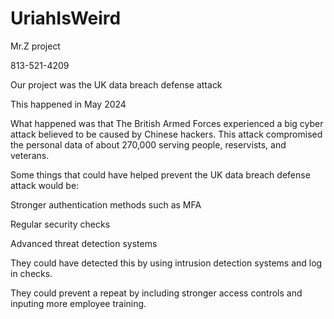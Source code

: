 # UriahIsWeird
Mr.Z project


813-521-4209


Our project was the UK data breach defense attack


This happened in May 2024


What happened was that The British Armed Forces experienced a big cyber attack believed to be caused by Chinese hackers. This attack compromised the personal data of about 270,000 serving people, reservists, and veterans.


Some things that could have helped prevent the UK data breach defense attack would be:

Stronger authentication methods such as MFA

Regular security checks

Advanced threat detection systems


They could have detected this by using intrusion detection systems and log in checks.

They could prevent a repeat by including stronger access controls and inputing more employee training.
